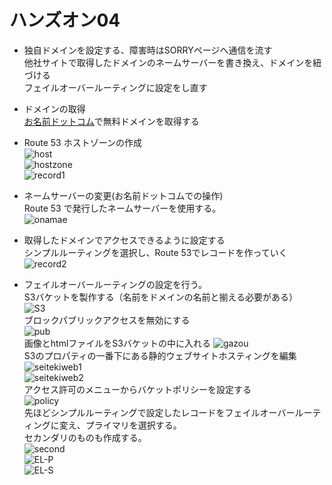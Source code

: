 # ハンズオン04  
- 独自ドメインを設定する、障害時はSORRYページへ通信を流す  
他社サイトで取得したドメインのネームサーバーを書き換え、ドメインを紐づける  
フェイルオーバールーティングに設定をし直す  

- ドメインの取得  
[お名前ドットコム](https://www.onamae.com/server/)で無料ドメインを取得する  


- Route 53 ホストゾーンの作成  
![host](./img04/host.png)  
![hostzone](./img04/hostzonesakusei.png)  
![record1](./img04/record1.png)  
- ネームサーバーの変更(お名前ドットコムでの操作)  
Route 53 で発行したネームサーバーを使用する。  
![onamae](./img04/onamae.png)  
- 取得したドメインでアクセスできるように設定する  
シンプルルーティングを選択し、Route 53でレコードを作っていく
![record2](./img04/record2.png)  
- フェイルオーバールーティングの設定を行う。  
S3バケットを製作する（名前をドメインの名前と揃える必要がある）  
![S3](./img04/S3.png)  
ブロックパブリックアクセスを無効にする  
![pub](./img04/pub.png)  
画像とhtmlファイルをS3バケットの中に入れる
![gazou](./img04/gazou.png)  
S3のプロパティの一番下にある静的ウェブサイトホスティングを編集  
![seitekiweb1](./img04/seitekiweb1.png)  
![seitekiweb2](./img04/seitekiweb2.png)  
アクセス許可のメニューからバケットポリシー[](https://docs.aws.amazon.com/ja_jp/AmazonS3/latest/user-guide/static-website-hosting.html)を設定する  
![policy](./img04/policy.png)  
先ほどシンプルルーティングで設定したレコードをフェイルオーバールーティングに変え、プライマリを選択する。  
セカンダリのものも作成する。  
![second](./img04/second.png)  
![EL-P](./img04/EL-P.png)  
![EL-S](./img04/EL-S.png) 
